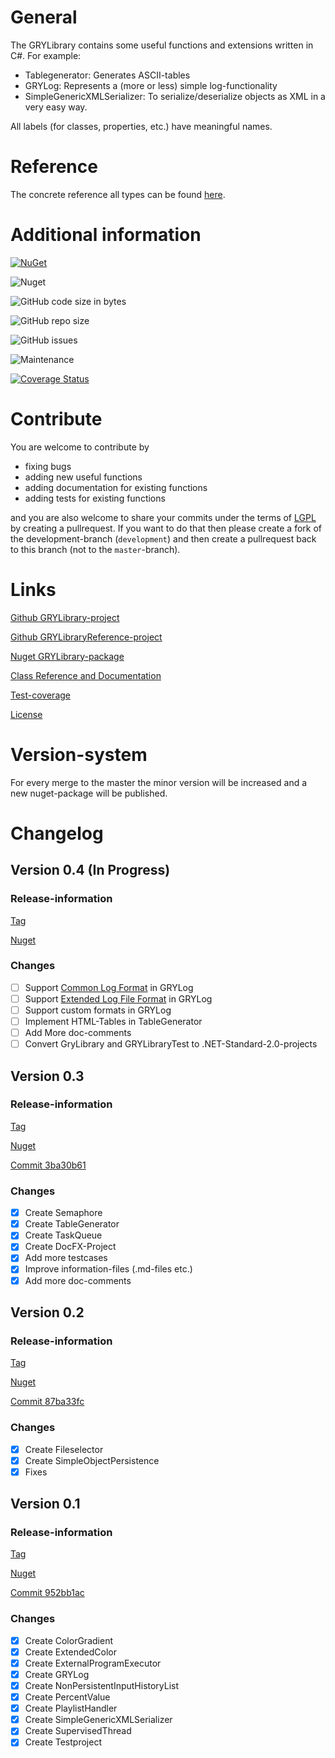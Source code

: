# General

The GRYLibrary contains some useful functions and extensions written in C#. For example:
* Tablegenerator: Generates ASCII-tables
* GRYLog: Represents a (more or less) simple log-functionality
* SimpleGenericXMLSerializer: To serialize/deserialize objects as XML in a very easy way.

All labels (for classes, properties, etc.) have meaningful names.

# Reference

The concrete reference all types can be found [here](https://aniondev.github.io/gryLibraryReference/Reference/api/GRYLibrary.html).

# Additional information

[![NuGet](https://img.shields.io/nuget/v/GRYLibrary.svg?color=green)](https://www.nuget.org/packages/GRYLibrary/)

![Nuget](https://img.shields.io/nuget/dt/GRYLibrary.svg)

![GitHub code size in bytes](https://img.shields.io/github/languages/code-size/anionDev/gryLibrary.svg)

![GitHub repo size](https://img.shields.io/github/repo-size/anionDev/gryLibrary.svg)

![GitHub issues](https://img.shields.io/github/issues-raw/anionDev/gryLibrary.svg)

![Maintenance](https://img.shields.io/maintenance/yes/2020.svg)

[![Coverage Status](https://coveralls.io/repos/github/anionDev/gryLibrary/badge.svg?branch=dev%2Fdevelopment)](https://coveralls.io/github/anionDev/gryLibrary?branch=dev%2Fdevelopment)

# Contribute

You are welcome to contribute by
* fixing bugs
* adding new useful functions
* adding documentation for existing functions
* adding tests for existing functions

and you are also welcome to share your commits under the terms of [LGPL](https://raw.githubusercontent.com/anionDev/gryLibrary/master/ConcreteLicenseTexts/GNU%20Lesser%20General%20Public%20License%20version%203.txt) by creating a pullrequest. If you want to do that then please create a fork of the development-branch (`development`) and then create a pullrequest back to this branch (not to the `master`-branch).

# Links

[Github GRYLibrary-project](https://github.com/anionDev/gryLibrary)

[Github GRYLibraryReference-project](https://github.com/anionDev/gryLibraryReference)

[Nuget GRYLibrary-package](https://www.nuget.org/packages/GRYLibrary)

[Class Reference and Documentation](https://aniondev.github.io/gryLibraryReference/Site/api/GRYLibrary.html)

[Test-coverage](https://aniondev.github.io/gryLibraryReference/TestReports/index.htm)

[License](https://raw.githubusercontent.com/anionDev/gryLibrary/master/License.txt)

# Version-system

For every merge to the master the minor version will be increased and a new nuget-package will be published.

# Changelog

## Version 0.4 (In Progress)

### Release-information

[Tag](https://github.com/anionDev/gryLibrary/releases/tag/v0.4)

[Nuget](https://www.nuget.org/packages/GRYLibrary/0.4.0)

### Changes

- [ ] Support [Common Log Format](https://httpd.apache.org/docs/1.3/logs.html#common) in GRYLog
- [ ] Support [Extended Log File Format](https://www.w3.org/TR/WD-logfile.html) in GRYLog
- [ ] Support custom formats in GRYLog
- [ ] Implement HTML-Tables in TableGenerator
- [ ] Add More doc-comments
- [ ] Convert GryLibrary and GRYLibraryTest to .NET-Standard-2.0-projects

## Version 0.3

### Release-information

[Tag](https://github.com/anionDev/gryLibrary/releases/tag/v0.3)

[Nuget](https://www.nuget.org/packages/GRYLibrary/0.3.0)

[Commit 3ba30b61](https://github.com/anionDev/gryLibrary/commit/3ba30b612bc72fb220cf6b7b215481edc83d2ffb)

### Changes

- [x] Create Semaphore
- [x] Create TableGenerator
- [x] Create TaskQueue
- [x] Create DocFX-Project
- [x] Add more testcases
- [x] Improve information-files (.md-files etc.)
- [x] Add more doc-comments

## Version 0.2

### Release-information

[Tag](https://github.com/anionDev/gryLibrary/releases/tag/v0.2)

[Nuget](https://www.nuget.org/packages/GRYLibrary/0.2.0)

[Commit 87ba33fc](https://github.com/anionDev/gryLibrary/commit/87ba33fc9073126bcbfdb83acb1eda56311fa6a8)

### Changes

- [x] Create Fileselector
- [x] Create SimpleObjectPersistence
- [x] Fixes

## Version 0.1 

### Release-information

[Tag](https://github.com/anionDev/gryLibrary/releases/tag/v0.1)

[Nuget](https://www.nuget.org/packages/GRYLibrary/0.1.0)

[Commit 952bb1ac](https://github.com/anionDev/gryLibrary/commit/952bb1ac347852e978016afa6926f9b6256e7cb0)

### Changes

- [x] Create ColorGradient
- [x] Create ExtendedColor
- [x] Create ExternalProgramExecutor
- [x] Create GRYLog
- [x] Create NonPersistentInputHistoryList
- [x] Create PercentValue
- [x] Create PlaylistHandler
- [x] Create SimpleGenericXMLSerializer
- [x] Create SupervisedThread
- [x] Create Testproject
